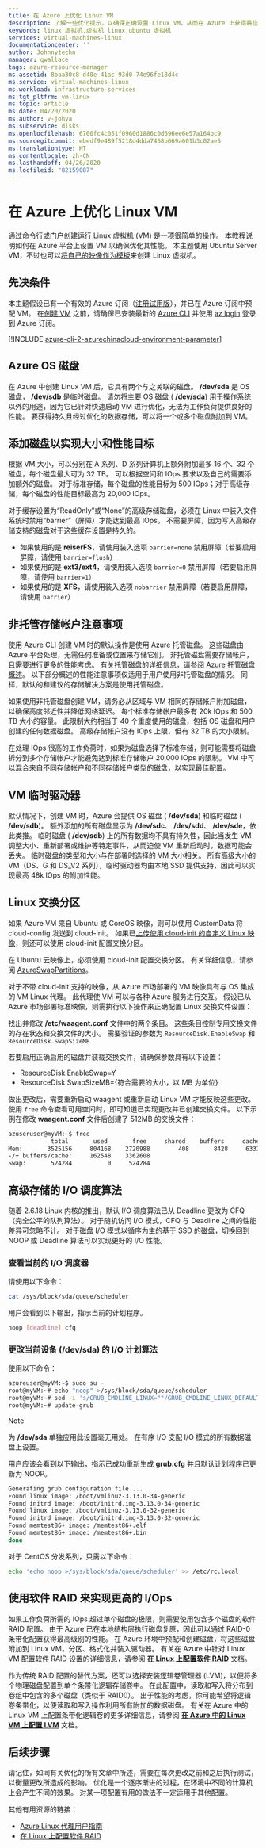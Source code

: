 ```yaml
---
title: 在 Azure 上优化 Linux VM
description: 了解一些优化提示，以确保正确设置 Linux VM，从而在 Azure 上获得最佳性能
keywords: linux 虚拟机,虚拟机 linux,ubuntu 虚拟机
services: virtual-machines-linux
documentationcenter: ''
author: Johnnytechn
manager: gwallace
tags: azure-resource-manager
ms.assetid: 8baa30c8-d40e-41ac-93d0-74e96fe18d4c
ms.service: virtual-machines-linux
ms.workload: infrastructure-services
ms.tgt_pltfrm: vm-linux
ms.topic: article
ms.date: 04/20/2020
ms.author: v-johya
ms.subservice: disks
ms.openlocfilehash: 6700fc4c051f0960d1886c0d696ee6e57a164bc9
ms.sourcegitcommit: ebedf9e489f5218d4dda7468b669a601b3c02ae5
ms.translationtype: HT
ms.contentlocale: zh-CN
ms.lasthandoff: 04/26/2020
ms.locfileid: "82159087"
---
```

# <a name="optimize-your-linux-vm-on-azure"></a>在 Azure 上优化 Linux VM
通过命令行或门户创建运行 Linux 虚拟机 (VM) 是一项很简单的操作。 本教程说明如何在 Azure 平台上设置 VM 以确保优化其性能。 本主题使用 Ubuntu Server VM，不过也可以[将自己的映像作为模板](create-upload-generic.md?toc=%2fvirtual-machines%2flinux%2ftoc.json)来创建 Linux 虚拟机。  

## <a name="prerequisites"></a>先决条件
本主题假设已有一个有效的 Azure 订阅（[注册试用版](https://www.azure.cn/pricing/1rmb-trial/)），并已在 Azure 订阅中预配 VM。 在[创建 VM](quick-create-cli.md?toc=%2fvirtual-machines%2flinux%2ftoc.json) 之前，请确保已安装最新的 [Azure CLI](https://docs.azure.cn/cli/install-az-cli2?view=azure-cli-latest) 并使用 [az login](https://docs.azure.cn/cli/reference-index?view=azure-cli-latest#az-login) 登录到 Azure 订阅。

[!INCLUDE [azure-cli-2-azurechinacloud-environment-parameter](../../../includes/azure-cli-2-azurechinacloud-environment-parameter.md)]

## <a name="azure-os-disk"></a>Azure OS 磁盘
在 Azure 中创建 Linux VM 后，它具有两个与之关联的磁盘。 **/dev/sda** 是 OS 磁盘， **/dev/sdb** 是临时磁盘。  请勿将主要 OS 磁盘 ( **/dev/sda**) 用于操作系统以外的用途，因为它已针对快速启动 VM 进行优化，无法为工作负荷提供良好的性能。 要获得持久且经过优化的数据存储，可以将一个或多个磁盘附加到 VM。 

## <a name="adding-disks-for-size-and-performance-targets"></a>添加磁盘以实现大小和性能目标
根据 VM 大小，可以分别在 A 系列、D 系列计算机上额外附加最多 16 个、32 个磁盘，每个磁盘最大可为 32 TB。 可以根据空间和 IOps 要求以及自己的需要添加额外的磁盘。 对于标准存储，每个磁盘的性能目标为 500 IOps；对于高级存储，每个磁盘的性能目标最高为 20,000 IOps。

<!--Not Available 64 disks on G-Series -->

对于缓存设置为“ReadOnly”或“None”的高级存储磁盘，必须在 Linux 中装入文件系统时禁用“barrier”（屏障）才能达到最高 IOps。    不需要屏障，因为写入高级存储支持的磁盘对于这些缓存设置是持久的。

* 如果使用的是 **reiserFS**，请使用装入选项 `barrier=none` 禁用屏障（若要启用屏障，请使用 `barrier=flush`）
* 如果使用的是 **ext3/ext4**，请使用装入选项 `barrier=0` 禁用屏障（若要启用屏障，请使用 `barrier=1`）
* 如果使用的是 **XFS**，请使用装入选项 `nobarrier` 禁用屏障（若要启用屏障，请使用 `barrier`）

## <a name="unmanaged-storage-account-considerations"></a>非托管存储帐户注意事项
使用 Azure CLI 创建 VM 时的默认操作是使用 Azure 托管磁盘。  这些磁盘由 Azure 平台处理，无需任何准备或位置来存储它们。  非托管磁盘需要存储帐户，且需要进行更多的性能考虑。  有关托管磁盘的详细信息，请参阅 [Azure 托管磁盘概述](../windows/managed-disks-overview.md)。  以下部分概述的性能注意事项仅适用于用户使用非托管磁盘的情况。  同样，默认的和建议的存储解决方案是使用托管磁盘。

如果使用非托管磁盘创建 VM，请务必从区域与 VM 相同的存储帐户附加磁盘，以确保高度邻近性并降低网络延迟。  每个标准存储帐户最多有 20k IOps 和 500 TB 大小的容量。  此限制大约相当于 40 个重度使用的磁盘，包括 OS 磁盘和用户创建的任何数据磁盘。 高级存储帐户没有 IOps 上限，但有 32 TB 的大小限制。 

在处理 IOps 很高的工作负荷时，如果为磁盘选择了标准存储，则可能需要将磁盘拆分到多个存储帐户才能避免达到标准存储帐户 20,000 IOps 的限制。 VM 中可以混合来自不同存储帐户和不同存储帐户类型的磁盘，以实现最佳配置。

## <a name="your-vm-temporary-drive"></a>VM 临时驱动器
默认情况下，创建 VM 时，Azure 会提供 OS 磁盘 ( **/dev/sda**) 和临时磁盘 ( **/dev/sdb**)。  额外添加的所有磁盘显示为 **/dev/sdc**、 **/dev/sdd**、 **/dev/sde**，依此类推。 临时磁盘 ( **/dev/sdb**) 上的所有数据均不具有持久性，因此当发生 VM 调整大小、重新部署或维护等特定事件，从而迫使 VM 重新启动时，数据可能会丢失。  临时磁盘的类型和大小与在部署时选择的 VM 大小相关。 所有高级大小的 VM（DS、G 和 DS_V2 系列），临时驱动器均由本地 SSD 提供支持，因此可以实现最高 48k IOps 的附加性能。 

## <a name="linux-swap-partition"></a>Linux 交换分区
如果 Azure VM 来自 Ubuntu 或 CoreOS 映像，则可以使用 CustomData 将 cloud-config 发送到 cloud-init。 如果已[上传使用 cloud-init 的自定义 Linux 映像](upload-vhd.md?toc=%2fvirtual-machines%2flinux%2ftoc.json)，则还可以使用 cloud-init 配置交换分区。

在 Ubuntu 云映像上，必须使用 cloud-init 配置交换分区。 有关详细信息，请参阅 [AzureSwapPartitions](https://wiki.ubuntu.com/AzureSwapPartitions)。

对于不带 cloud-init 支持的映像，从 Azure 市场部署的 VM 映像具有与 OS 集成的 VM Linux 代理。 此代理使 VM 可以与各种 Azure 服务进行交互。 假设已从 Azure 市场部署标准映像，则需执行以下操作来正确配置 Linux 交换文件设置：

找出并修改 **/etc/waagent.conf** 文件中的两个条目。 这些条目控制专用交换文件的存在状态和交换文件的大小。 需要验证的参数为 `ResourceDisk.EnableSwap` 和 `ResourceDisk.SwapSizeMB` 

若要启用正确启用的磁盘并装载交换文件，请确保参数具有以下设置：

* ResourceDisk.EnableSwap=Y
* ResourceDisk.SwapSizeMB={符合需要的大小，以 MB 为单位} 

做出更改后，需要重新启动 waagent 或重新启动 Linux VM 才能反映这些更改。  使用 `free` 命令查看可用空间时，即可知道已实现更改并已创建交换文件。 以下示例在修改 **waagent.conf** 文件后创建了 512MB 的交换文件：

```bash
azuseruser@myVM:~$ free
            total       used       free     shared    buffers     cached
Mem:       3525156     804168    2720988        408       8428     633192
-/+ buffers/cache:     162548    3362608
Swap:       524284          0     524284
```

## <a name="io-scheduling-algorithm-for-premium-storage"></a>高级存储的 I/O 调度算法
随着 2.6.18 Linux 内核的推出，默认 I/O 调度算法已从 Deadline 更改为 CFQ（完全公平的队列算法）。 对于随机访问 I/O 模式，CFQ 与 Deadline 之间的性能差异可忽略不计。  对于磁盘 I/O 模式以循序为主的基于 SSD 的磁盘，切换回到 NOOP 或 Deadline 算法可以实现更好的 I/O 性能。

### <a name="view-the-current-io-scheduler"></a>查看当前的 I/O 调度器
请使用以下命令：  

```bash
cat /sys/block/sda/queue/scheduler
```

用户会看到以下输出，指示当前的计划程序。  

```bash
noop [deadline] cfq
```

### <a name="change-the-current-device-devsda-of-io-scheduling-algorithm"></a>更改当前设备 (/dev/sda) 的 I/O 计划算法
使用以下命令：  

```bash
azureuser@myVM:~$ sudo su -
root@myVM:~# echo "noop" >/sys/block/sda/queue/scheduler
root@myVM:~# sed -i 's/GRUB_CMDLINE_LINUX=""/GRUB_CMDLINE_LINUX_DEFAULT="quiet splash elevator=noop"/g' /etc/default/grub
root@myVM:~# update-grub
```

> [!NOTE]
> 为 **/dev/sda** 单独应用此设置毫无用处。 在有序 I/O 支配 I/O 模式的所有数据磁盘上设置。  

用户应该会看到以下输出，指示已成功重新生成 **grub.cfg** 并且默认计划程序已更新为 NOOP。  

```bash
Generating grub configuration file ...
Found linux image: /boot/vmlinuz-3.13.0-34-generic
Found initrd image: /boot/initrd.img-3.13.0-34-generic
Found linux image: /boot/vmlinuz-3.13.0-32-generic
Found initrd image: /boot/initrd.img-3.13.0-32-generic
Found memtest86+ image: /memtest86+.elf
Found memtest86+ image: /memtest86+.bin
done
```

对于 CentOS 分发系列，只需以下命令：   

<!-- Notice: Change RedHat to CentOS-->

```bash
echo 'echo noop >/sys/block/sda/queue/scheduler' >> /etc/rc.local
```

## <a name="using-software-raid-to-achieve-higher-iops"></a>使用软件 RAID 来实现更高的 I/Ops
如果工作负荷所需的 IOps 超过单个磁盘的极限，则需要使用包含多个磁盘的软件 RAID 配置。 由于 Azure 已在本地结构层执行磁盘复原，因此可以通过 RAID-0 条带化配置获得最高级别的性能。  在 Azure 环境中预配和创建磁盘，将这些磁盘附加到 Linux VM，分区、格式化并装入驱动器。  有关在 Azure 中针对 Linux VM 配置软件 RAID 设置的详细信息，请参阅 **[在 Linux 上配置软件 RAID](configure-raid.md?toc=%2fvirtual-machines%2flinux%2ftoc.json)** 文档。

作为传统 RAID 配置的替代方案，还可以选择安装逻辑卷管理器 (LVM)，以便将多个物理磁盘配置到单个条带化逻辑存储卷中。 在此配置中，读取和写入将分布到卷组中包含的多个磁盘（类似于 RAID0）。 出于性能的考虑，你可能希望将逻辑卷条带化，以便读取和写入操作利用所有附加的数据磁盘。  有关在 Azure 中的 Linux VM 上配置条带化逻辑卷的更多详细信息，请参阅 **[在 Azure 中的 Linux VM 上配置 LVM](configure-lvm.md?toc=%2fvirtual-machines%2flinux%2ftoc.json)** 文档。

## <a name="next-steps"></a>后续步骤
请记住，如同有关优化的所有文章中所述，需要在每次更改之前和之后执行测试，以衡量更改所造成的影响。  优化是一个逐序渐进的过程，在环境中不同的计算机上会产生不同的效果。  对某一项配置有用的做法不一定适用于其他配置。

其他有用资源的链接：

* [Azure Linux 代理用户指南](../extensions/agent-linux.md)
* [在 Linux 上配置软件 RAID](configure-raid.md)

<!-- Update_Description: update meta properties, wording update -->